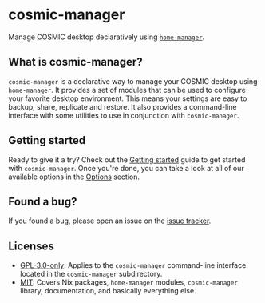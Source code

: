 # cosmic-manager

Manage COSMIC desktop declaratively using [`home-manager`](https://github.com/nix-community/home-manager).

## What is cosmic-manager?

`cosmic-manager` is a declarative way to manage your COSMIC desktop using `home-manager`.
It provides a set of modules that can be used to configure your favorite desktop environment.
This means your settings are easy to backup, share, replicate and restore. It also provides a
command-line interface with some utilities to use in conjunction with `cosmic-manager`.

## Getting started

Ready to give it a try? Check out the [Getting started](https://heitoraugustoln.github.io/cosmic-manager/getting-started/index.html) guide to get started with `cosmic-manager`.
Once you're done, you can take a look at all of our available options in the [Options](https://heitoraugustoln.github.io/cosmic-manager/options/index.html) section.

## Found a bug?

If you found a bug, please open an issue on the [issue tracker](https://github.com/HeitorAugustoLN/cosmic-manager/issues/new).

## Licenses

- [GPL-3.0-only](./LICENSE-GPL): Applies to the `cosmic-manager` command-line interface located in the `cosmic-manager` subdirectory.
- [MIT](./LICENSE-MIT): Covers Nix packages, `home-manager` modules, `cosmic-manager` library, documentation, and basically everything else.
